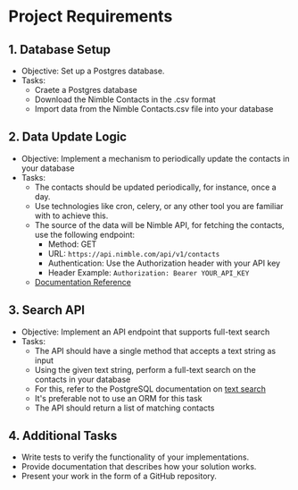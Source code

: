 # Project Requirements

## 1. Database Setup

- Objective: Set up a Postgres database.
- Tasks:
    - Craete a Postgres database
    - Download the Nimble Contacts in the .csv format
    - Import data from the Nimble Contacts.csv file into your database

## 2. Data Update Logic

- Objective: Implement a mechanism to periodically update the contacts in your database
- Tasks:
    - The contacts should be updated periodically, for instance, once a day.
    - Use technologies like cron, celery, or any other tool you are familiar with to achieve this.
    - The source of the data will be Nimble API, for fetching the contacts, use the following endpoint:
        - Method: GET
        - URL: `https://api.nimble.com/api/v1/contacts`
        - Authentication: Use the Authorization header with your API key
        - Header Example: `Authorization: Bearer YOUR_API_KEY`
    - [Documentation Reference](https://nimble.readthedocs.io/en/latest/contacts/basic/list/)

## 3. Search API

- Objective: Implement an API endpoint that supports full-text search
- Tasks:
    - The API should have a single method that accepts a text string as input
    - Using the given text string, perform a full-text search on the contacts in your database
    - For this, refer to the PostgreSQL documentation on [text search](https://www.postgresql.org/docs/current/textsearch.html)
    - It's preferable not to use an ORM for this task
    - The API should return a list of matching contacts

## 4. Additional Tasks

- Write tests to verify the functionality of your implementations.
- Provide documentation that describes how your solution works.
- Present your work in the form of a GitHub repository.


